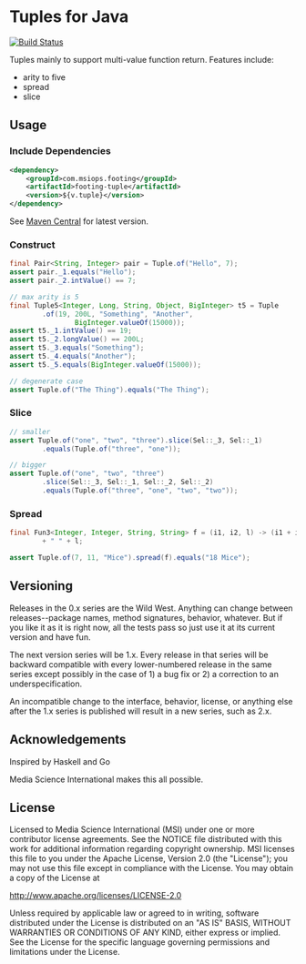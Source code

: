 Tuples for Java
===============

[![Build Status](https://travis-ci.org/mediascience/java-tuple.svg)](https://travis-ci.org/mediascience/java-tuple)

Tuples mainly to support multi-value function
return. Features include:

* arity to five
* spread
* slice

## Usage

### Include Dependencies
```xml
<dependency>
    <groupId>com.msiops.footing</groupId>
    <artifactId>footing-tuple</artifactId>
    <version>${v.tuple}</version>
</dependency>
```
See [Maven Central](http://search.maven.org/#search%7Cga%7C1%7Cg%3A%20%22com.msiops.footing%22%20a%3A%22footing-tuple%22) for latest version.


### Construct

```java
final Pair<String, Integer> pair = Tuple.of("Hello", 7);
assert pair._1.equals("Hello");
assert pair._2.intValue() == 7;

// max arity is 5
final Tuple5<Integer, Long, String, Object, BigInteger> t5 = Tuple
        .of(19, 200L, "Something", "Another",
                BigInteger.valueOf(15000));
assert t5._1.intValue() == 19;
assert t5._2.longValue() == 200L;
assert t5._3.equals("Something");
assert t5._4.equals("Another");
assert t5._5.equals(BigInteger.valueOf(15000));

// degenerate case
assert Tuple.of("The Thing").equals("The Thing");
```


### Slice

```java
// smaller
assert Tuple.of("one", "two", "three").slice(Sel::_3, Sel::_1)
        .equals(Tuple.of("three", "one"));

// bigger
assert Tuple.of("one", "two", "three")
        .slice(Sel::_3, Sel::_1, Sel::_2, Sel::_2)
        .equals(Tuple.of("three", "one", "two", "two"));
```

### Spread

```java
final Fun3<Integer, Integer, String, String> f = (i1, i2, l) -> (i1 + i2)
        + " " + l;

assert Tuple.of(7, 11, "Mice").spread(f).equals("18 Mice");
```


## Versioning

Releases in the 0.x series are the Wild West. Anything can change between
releases--package names, method signatures, behavior, whatever. But if you
like it as it is right now, all the tests pass so just use it at its current
version and have fun.

The next version series will be 1.x. Every release in that series will be
backward compatible with every lower-numbered release in the same series
except possibly in the case of 1) a bug fix or 2) a correction to an
underspecification.

An incompatible change to the interface, behavior, license, or anything else
after the 1.x series is published will result in a new series, such as
2.x.

## Acknowledgements

Inspired by Haskell and Go

Media Science International makes this all possible.

## License

Licensed to Media Science International (MSI) under one or more
contributor license agreements. See the NOTICE file distributed with this
work for additional information regarding copyright ownership. MSI
licenses this file to you under the Apache License, Version 2.0 (the
"License"); you may not use this file except in compliance with the
License. You may obtain a copy of the License at

http://www.apache.org/licenses/LICENSE-2.0

Unless required by applicable law or agreed to in writing, software
distributed under the License is distributed on an "AS IS" BASIS, WITHOUT
WARRANTIES OR CONDITIONS OF ANY KIND, either express or implied. See the
License for the specific language governing permissions and limitations
under the License.


